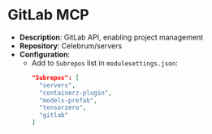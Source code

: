 # GitLab MCP

* **Description**: GitLab API, enabling project management
* **Repository**: Celebrum/servers
* **Configuration**:
  - Add to `Subrepos` list in `modulesettings.json`:
    ```json
    "Subrepos": [
      "servers",
      "containerz-plugin",
      "models-prefab",
      "tensorzero",
      "gitlab"
    ]
    ```

